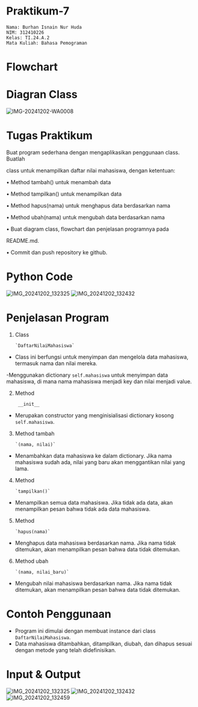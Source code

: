 # Praktikum-7

    Nama: Burhan Isnain Nur Huda
    NIM: 312410226
    Kelas: TI.24.A.2
    Mata Kuliah: Bahasa Pemograman

# Flowchart 

# Diagran Class
![IMG-20241202-WA0008](https://github.com/user-attachments/assets/32ea0cfb-a6cf-4be1-a7e3-5eefdb8344a2)


# Tugas Praktikum 
Buat program sederhana dengan mengaplikasikan penggunaan class. Buatlah 

class untuk menampilkan daftar nilai mahasiswa, dengan ketentuan:

• Method tambah() untuk menambah data

• Method tampilkan() untuk menampilkan data

• Method hapus(nama) untuk menghapus data berdasarkan nama

• Method ubah(nama) untuk mengubah data berdasarkan nama

• Buat diagram class, flowchart dan penjelasan programnya pada 

README.md.

• Commit dan push repository ke github.

# Python Code 
![IMG_20241202_132325](https://github.com/user-attachments/assets/c368720c-fb56-4177-bca5-f15466244c05)
![IMG_20241202_132432](https://github.com/user-attachments/assets/98cdf578-8ba5-4905-a8df-ef598b36244a)


# Penjelasan Program 

1. Class

       `DaftarNilaiMahasiswa`

- Class ini berfungsi untuk menyimpan dan mengelola data mahasiswa, termasuk nama dan nilai mereka.

-Menggunakan dictionary `self.mahasiswa` untuk menyimpan data mahasiswa, di mana nama mahasiswa menjadi key dan nilai menjadi value.

2. Method
 
        __init__

- Merupakan constructor yang menginisialisasi dictionary kosong `self.mahasiswa`.

3. Method tambah

       `(nama, nilai)`

- Menambahkan data mahasiswa ke dalam dictionary. Jika nama mahasiswa sudah ada, nilai yang baru akan menggantikan nilai yang lama.

4. Method

       `tampilkan()`

- Menampilkan semua data mahasiswa. Jika tidak ada data, akan menampilkan pesan bahwa tidak ada data mahasiswa.

5. Method

       `hapus(nama)`

- Menghapus data mahasiswa berdasarkan nama. Jika nama tidak ditemukan, akan menampilkan pesan bahwa data tidak ditemukan.

6. Method ubah

       `(nama, nilai_baru)`

- Mengubah nilai mahasiswa berdasarkan nama. Jika nama tidak ditemukan, akan menampilkan pesan bahwa data tidak ditemukan.

# Contoh Penggunaan

- Program ini dimulai dengan membuat instance dari class `DaftarNilaiMahasiswa`.
- Data mahasiswa ditambahkan, ditampilkan, diubah, dan dihapus sesuai dengan metode yang telah didefinisikan.

# Input & Output 
![IMG_20241202_132325](https://github.com/user-attachments/assets/a90196c6-1e1f-4361-8c8c-96f8c87714ac)
![IMG_20241202_132432](https://github.com/user-attachments/assets/a4d19609-8a07-418c-97da-bb370a8a7435)
![IMG_20241202_132459](https://github.com/user-attachments/assets/cfb52753-fc23-4237-ba09-424d17c7dc2d)

